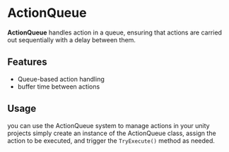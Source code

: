 # ActionQueue

**ActionQueue** handles action  in a queue, ensuring that actions are carried out sequentially with a delay between them.

## Features
- Queue-based action handling
- buffer time between actions

## Usage
you can use the ActionQueue system to manage actions in your unity  projects simply create an instance of the ActionQueue class, assign the action to be executed, and trigger the `TryExecute()` method as needed.

